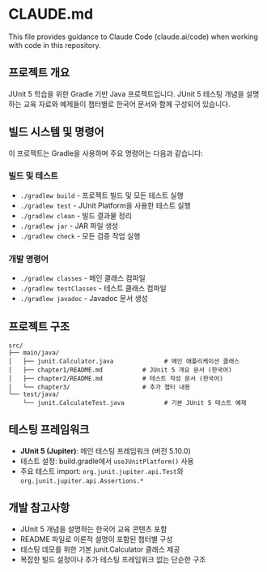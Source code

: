 # CLAUDE.md

This file provides guidance to Claude Code (claude.ai/code) when working with code in this repository.

## 프로젝트 개요

JUnit 5 학습을 위한 Gradle 기반 Java 프로젝트입니다. JUnit 5 테스팅 개념을 설명하는 교육 자료와 예제들이 챕터별로 한국어 문서와 함께 구성되어 있습니다.

## 빌드 시스템 및 명령어

이 프로젝트는 Gradle을 사용하며 주요 명령어는 다음과 같습니다:

### 빌드 및 테스트
- `./gradlew build` - 프로젝트 빌드 및 모든 테스트 실행
- `./gradlew test` - JUnit Platform을 사용한 테스트 실행
- `./gradlew clean` - 빌드 결과물 정리
- `./gradlew jar` - JAR 파일 생성
- `./gradlew check` - 모든 검증 작업 실행

### 개발 명령어
- `./gradlew classes` - 메인 클래스 컴파일
- `./gradlew testClasses` - 테스트 클래스 컴파일
- `./gradlew javadoc` - Javadoc 문서 생성

## 프로젝트 구조

```
src/
├── main/java/
│   ├── junit.Calculator.java              # 메인 애플리케이션 클래스
│   ├── chapter1/README.md           # JUnit 5 개요 문서 (한국어)
│   ├── chapter2/README.md           # 테스트 작성 문서 (한국어)
│   └── chapter3/                    # 추가 챕터 내용
└── test/java/
    └── junit.CalculateTest.java           # 기본 JUnit 5 테스트 예제
```

## 테스팅 프레임워크

- **JUnit 5 (Jupiter)**: 메인 테스팅 프레임워크 (버전 5.10.0)
- 테스트 설정: build.gradle에서 `useJUnitPlatform()` 사용
- 주요 테스트 import: `org.junit.jupiter.api.Test`와 `org.junit.jupiter.api.Assertions.*`

## 개발 참고사항

- JUnit 5 개념을 설명하는 한국어 교육 콘텐츠 포함
- README 파일로 이론적 설명이 포함된 챕터별 구성
- 테스팅 데모를 위한 기본 junit.Calculator 클래스 제공
- 복잡한 빌드 설정이나 추가 테스팅 프레임워크 없는 단순한 구조